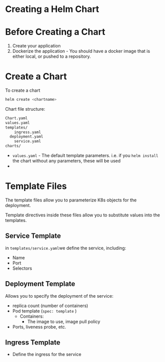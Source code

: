 # Creating a Helm Chart

# Before Creating a Chart

1. Create your application
2. Dockerize the application - You should have a docker image that is either local, or pushed to a repository.

# Create a Chart

To create a chart

```bash
helm create <chartname>
```

Chart file structure:

```bash
Chart.yaml
values.yaml
templates/
	ingress.yaml
  deployment.yaml
	service.yaml
charts/
```

- `values.yaml` - The default template parameters.    i.e. if you `helm install` the chart without any parameters, these will be used
- 

# Template Files

The template files allow you to parameterize K8s objects for the deployment.

Template directives inside these files allow you to substitute values into the templates.

## Service Template

in `templates/service.yaml`we define the service, including:

- Name
- Port
- Selectors

## Deployment Template

Allows you to specify the deployment of the service:

- replica count (number of containers)
- Pod template (`spec: template` )
    - Containers:
        - The image to use, image pull policy
- Ports, liveness probe, etc.

## Ingress Template

- Define the ingress for the service